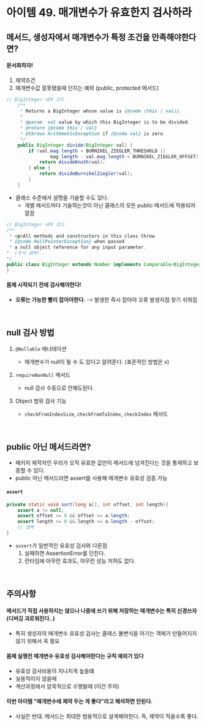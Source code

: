 # 아이템 49. 매개변수가 유효한지 검사하라 

## 메서드, 생성자에서 매개변수가 특정 조건을 만족해야한다면?
#### 문서화하자! 
1. 제약조건
2. 매개변수값 잘못됐을때 던지는 예외 (public, protected 메서드)
```java
// BigInteger 내부 코드 
    /**
     * Returns a BigInteger whose value is {@code (this / val)}.
     *
     * @param  val value by which this BigInteger is to be divided.
     * @return {@code this / val}
     * @throws ArithmeticException if {@code val} is zero.
     */
    public BigInteger divide(BigInteger val) {
        if (val.mag.length < BURNIKEL_ZIEGLER_THRESHOLD ||
                mag.length - val.mag.length < BURNIKEL_ZIEGLER_OFFSET) {
            return divideKnuth(val);
        } else {
            return divideBurnikelZiegler(val);
        }
    }
```

- 클래스 수준에서 설명을 기술할 수도 있다. 
  - 개별 메서드마다 기술하는것이 아닌 클래스의 모든 public 메서드에 적용되어 깔끔

```java
// BigInteger 내부 코드 
/**
 * <p>All methods and constructors in this class throw
 * {@code NullPointerException} when passed
 * a null object reference for any input parameter.
*  (주석 생략)
*/
public class BigInteger extends Number implements Comparable<BigInteger> { // 생략 
}
```

#### 몸체 시작되기 전에 검사해야한다!
  -  __오류는 가능한 빨리 잡아야한다.__ -> 발생한 즉시 잡아야 오류 발생지점 찾기 쉬워짐


<br/>

## null 검사 방법
1. `@Nullable` 애너테이션
   - 매개변수가 null이 될 수 도 있다고 알려준다. (표준적인 방법은 x)
  
2. `requireNonNull` 메서드
   - null 검사 수동으로 안해도된다.

3. Object 범위 검사 기능
    - `checkFromIndexSize`, `checkFromToIndex`, `checkIndex` 메서드

<br/>

## public 아닌 메서드라면?
- 패키지 제작자인 우리가 오직 유효한 값만이 메서드에 넘겨진다는 것을 통제하고 보증할 수 있다.
- public 아닌 메서드라면 assert를 사용해 매개변수 유효성 검증 가능
#### `assert` 
```java
private static void sort(long a[], int offset, int length){
    assert a != null;
    assert offset >= 0 && offset <= a.length;
    assert length >= 0 && length <= a.length - offset;
    // 생략
}
```

- `assert`가 일반적인 유효성 검사와 다른점  
    1. 실패하면 AssertionError를 던진다.
    2. 런타임에 아무런 효과도, 아무런 성능 저하도 없다.

<br/>

## 주의사항
#### 메서드가 직접 사용하지는 않으나 나중에 쓰기 위해 저장하는 매개변수는 특히 신경쓰자 (디버깅 괴로워진다..)
- 특히 생성자의 매개변수 유효성 검사는 클래스 불변식을 어기는 객체가 만들어지지 않기 위해서 꼭 필요
#### 몸체 실행전 매개변수 유효성 검사해야한다는 규칙 예외가 있다
- 유효성 검사비용이 지나치게 높을떄
- 실용적이지 않을때
- 계산과정에서 암묵적으로 수행될때 (이건 주의)

#### 이번 아이템 "매개변수에 제약 두는 게 좋다"라고 해석하면 안된다.
- 사실은 반대. 메서드는 최대한 범용적으로 설계해야한다. 즉, 제약이 적을수록 좋다.